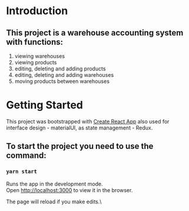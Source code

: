 # Introduction

## This project is a warehouse accounting system with functions:
1) viewing warehouses
2) viewing products
3) editing, deleting and adding products
4) editing, deleting and adding warehouses
5) moving products between warehouses

# Getting Started 

This project was bootstrapped with [Create React App](https://github.com/facebook/create-react-app) also used for interface design - materialUI, as state management - Redux.

## To start the project you need to use the command:

### `yarn start`

Runs the app in the development mode.\
Open [http://localhost:3000](http://localhost:3000) to view it in the browser.

The page will reload if you make edits.\
